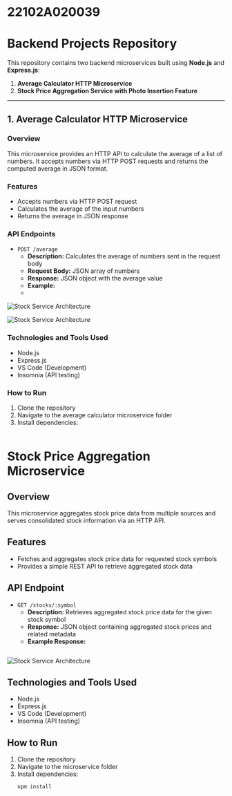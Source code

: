 # 22102A020039
# Backend Projects Repository

This repository contains two backend microservices built using **Node.js** and **Express.js**:

1. **Average Calculator HTTP Microservice**  
2. **Stock Price Aggregation Service with Photo Insertion Feature**

---

## 1. Average Calculator HTTP Microservice

### Overview  
This microservice provides an HTTP API to calculate the average of a list of numbers. It accepts numbers via HTTP POST requests and returns the computed average in JSON format.

### Features  
- Accepts numbers via HTTP POST request  
- Calculates the average of the input numbers  
- Returns the average in JSON response  

### API Endpoints  

- `POST /average`  
  - **Description:** Calculates the average of numbers sent in the request body  
  - **Request Body:** JSON array of numbers  
  - **Response:** JSON object with the average value  
  - **Example:**
  - 
  


![Stock Service Architecture](https://res.cloudinary.com/domfamgtf/image/upload/v1748243334/Screenshot_2025-05-26_123628_u1ymok.png)

![Stock Service Architecture](https://res.cloudinary.com/domfamgtf/image/upload/v1748243334/Screenshot_2025-05-26_123628_u1ymok.png)


### Technologies and Tools Used  
- Node.js  
- Express.js  
- VS Code (Development)  
- Insomnia (API testing)  

### How to Run  
1. Clone the repository  
2. Navigate to the average calculator microservice folder  
3. Install dependencies:
   ```bash

# Stock Price Aggregation Microservice

## Overview  
This microservice aggregates stock price data from multiple sources and serves consolidated stock information via an HTTP API.

## Features  
- Fetches and aggregates stock price data for requested stock symbols  
- Provides a simple REST API to retrieve aggregated stock data  

## API Endpoint  

- `GET /stocks/:symbol`  
  - **Description:** Retrieves aggregated stock price data for the given stock symbol  
  - **Response:** JSON object containing aggregated stock prices and related metadata  
  - **Example Response:**  
    ```json
![Stock Service Architecture](https://res.cloudinary.com/domfamgtf/image/upload/v1748241032/stock_service_architecture_ag84br.png)


## Technologies and Tools Used  
- Node.js  
- Express.js  
- VS Code (Development)  
- Insomnia (API testing)  

## How to Run  
1. Clone the repository  
2. Navigate to the microservice folder  
3. Install dependencies:  
   ```bash
   npm install

